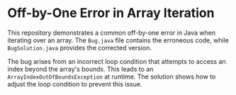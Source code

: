 # Off-by-One Error in Array Iteration

This repository demonstrates a common off-by-one error in Java when iterating over an array.  The `Bug.java` file contains the erroneous code, while `BugSolution.java` provides the corrected version.

The bug arises from an incorrect loop condition that attempts to access an index beyond the array's bounds.  This leads to an `ArrayIndexOutOfBoundsException` at runtime.  The solution shows how to adjust the loop condition to prevent this issue. 